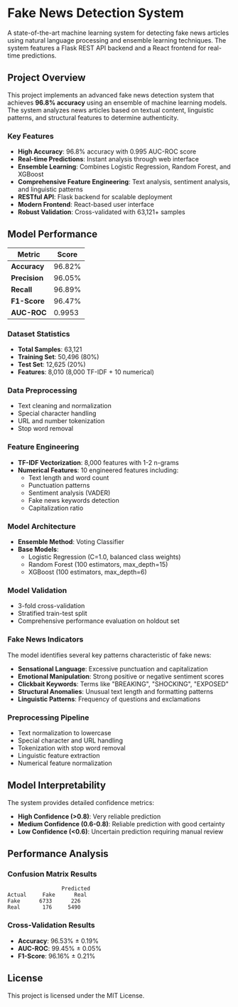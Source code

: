 # Fake News Detection System

A state-of-the-art machine learning system for detecting fake news articles using natural language processing and ensemble learning techniques. The system features a Flask REST API backend and a React frontend for real-time predictions.

## Project Overview

This project implements an advanced fake news detection system that achieves **96.8% accuracy** using an ensemble of machine learning models. The system analyzes news articles based on textual content, linguistic patterns, and structural features to determine authenticity.

### Key Features

- **High Accuracy**: 96.8% accuracy with 0.995 AUC-ROC score
- **Real-time Predictions**: Instant analysis through web interface
- **Ensemble Learning**: Combines Logistic Regression, Random Forest, and XGBoost
- **Comprehensive Feature Engineering**: Text analysis, sentiment analysis, and linguistic patterns
- **RESTful API**: Flask backend for scalable deployment
- **Modern Frontend**: React-based user interface
- **Robust Validation**: Cross-validated with 63,121+ samples

## Model Performance

| Metric | Score |
|--------|-------|
| **Accuracy** | 96.82% |
| **Precision** | 96.05% |
| **Recall** | 96.89% |
| **F1-Score** | 96.47% |
| **AUC-ROC** | 0.9953 |

### Dataset Statistics
- **Total Samples**: 63,121
- **Training Set**: 50,496 (80%)
- **Test Set**: 12,625 (20%)
- **Features**: 8,010 (8,000 TF-IDF + 10 numerical)




### Data Preprocessing
- Text cleaning and normalization
- Special character handling
- URL and number tokenization
- Stop word removal

### Feature Engineering
- **TF-IDF Vectorization**: 8,000 features with 1-2 n-grams
- **Numerical Features**: 10 engineered features including:
  - Text length and word count
  - Punctuation patterns
  - Sentiment analysis (VADER)
  - Fake news keywords detection
  - Capitalization ratio

### Model Architecture
- **Ensemble Method**: Voting Classifier
- **Base Models**:
  - Logistic Regression (C=1.0, balanced class weights)
  - Random Forest (100 estimators, max_depth=15)
  - XGBoost (100 estimators, max_depth=6)

### Model Validation
- 3-fold cross-validation
- Stratified train-test split
- Comprehensive performance evaluation on holdout set

### Fake News Indicators
The model identifies several key patterns characteristic of fake news:

- **Sensational Language**: Excessive punctuation and capitalization
- **Emotional Manipulation**: Strong positive or negative sentiment scores
- **Clickbait Keywords**: Terms like "BREAKING", "SHOCKING", "EXPOSED"
- **Structural Anomalies**: Unusual text length and formatting patterns
- **Linguistic Patterns**: Frequency of questions and exclamations

### Preprocessing Pipeline
- Text normalization to lowercase
- Special character and URL handling
- Tokenization with stop word removal
- Linguistic feature extraction
- Numerical feature normalization

## Model Interpretability

The system provides detailed confidence metrics:

- **High Confidence (>0.8)**: Very reliable prediction
- **Medium Confidence (0.6-0.8)**: Reliable prediction with good certainty
- **Low Confidence (<0.6)**: Uncertain prediction requiring manual review

## Performance Analysis

### Confusion Matrix Results
```
                 Predicted
Actual     Fake      Real
Fake      6733      226
Real       176     5490
```

### Cross-Validation Results
- **Accuracy**: 96.53% ± 0.19%
- **AUC-ROC**: 99.45% ± 0.05%
- **F1-Score**: 96.16% ± 0.21%

## License

This project is licensed under the MIT License.
